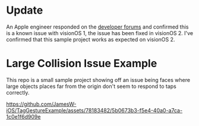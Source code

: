 # Update

An Apple engineer responded on the [developer forums](https://developer.apple.com/forums/thread/756414) and confirmed this is a known issue with visionOS 1, the issue has been fixed in visionOS 2. I've confirmed that this sample project works as expected on visionOS 2.

# Large Collision Issue Example

This repo is a small sample project showing off an issue being faces where large objects places far from the origin don't seem to respond to taps correctly.

https://github.com/JamesW-iOS/TagGestureExample/assets/78183482/5b0673b3-f5e4-40a0-a7ca-1c0e1f6d909e
